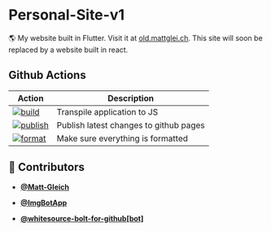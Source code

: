 <!-- DO NOT REMOVE - contributor_list:data:start:["Matt-Gleich", "ImgBotApp", "whitesource-bolt-for-github[bot]"]:end -->
# Personal-Site-v1

🌎 My website built in Flutter. Visit it at [old.mattglei.ch](https://old.mattglei.ch). This site will soon be replaced by a website built in react.

## Github Actions

| **Action**                                                                                                                                   | **Description**                        |
| -------------------------------------------------------------------------------------------------------------------------------------------- | -------------------------------------- |
| [![build](https://github.com/Matt-Gleich/Personal-Site/workflows/build/badge.svg)](https://github.com/Matt-Gleich/Personal-Site/actions)     | Transpile application to JS            |
| [![publish](https://github.com/Matt-Gleich/Personal-Site/workflows/Publish/badge.svg)](https://github.com/Matt-Gleich/Personal-Site/actions) | Publish latest changes to github pages |
| [![format](https://github.com/Matt-Gleich/Personal-Site/workflows/format/badge.svg)](https://github.com/Matt-Gleich/Personal-Site/actions)   | Make sure everything is formatted      |

<!-- DO NOT REMOVE - contributor_list:start -->
## 👥 Contributors


- **[@Matt-Gleich](https://github.com/Matt-Gleich)**

- **[@ImgBotApp](https://github.com/ImgBotApp)**

- **[@whitesource-bolt-for-github[bot]](https://github.com/apps/whitesource-bolt-for-github)**

<!-- DO NOT REMOVE - contributor_list:end -->